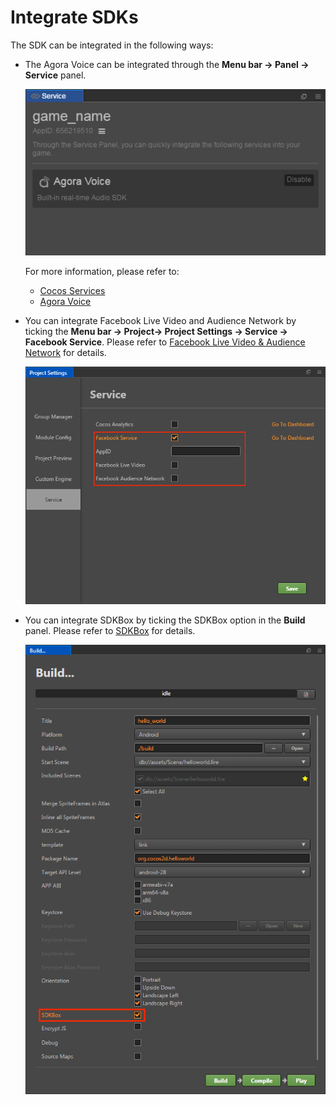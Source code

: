 # Integrate SDKs

The SDK can be integrated in the following ways:

- The Agora Voice can be integrated through the **Menu bar -> Panel -> Service** panel.

  ![](cocos-services/cocos_services.png)
  
  For more information, please refer to:
    - [Cocos Services](cocos-services.md)
    - [Agora Voice](https://docs.agora.io/en/Interactive%20Gaming/game_c?platform=Cocos%20Creator)

- You can integrate Facebook Live Video and Audience Network by ticking the **Menu bar -> Project-> Project Settings -> Service -> Facebook Service**. Please refer to [Facebook Live Video & Audience Network](fb-an-and-live.md) for details.

  ![](fb-an-and-live/facebook.png)

- You can integrate SDKBox by ticking the SDKBox option in the **Build** panel. Please refer to [SDKBox](sdkbox.md) for details.

  ![](sdkbox/sdkbox.png)
  
